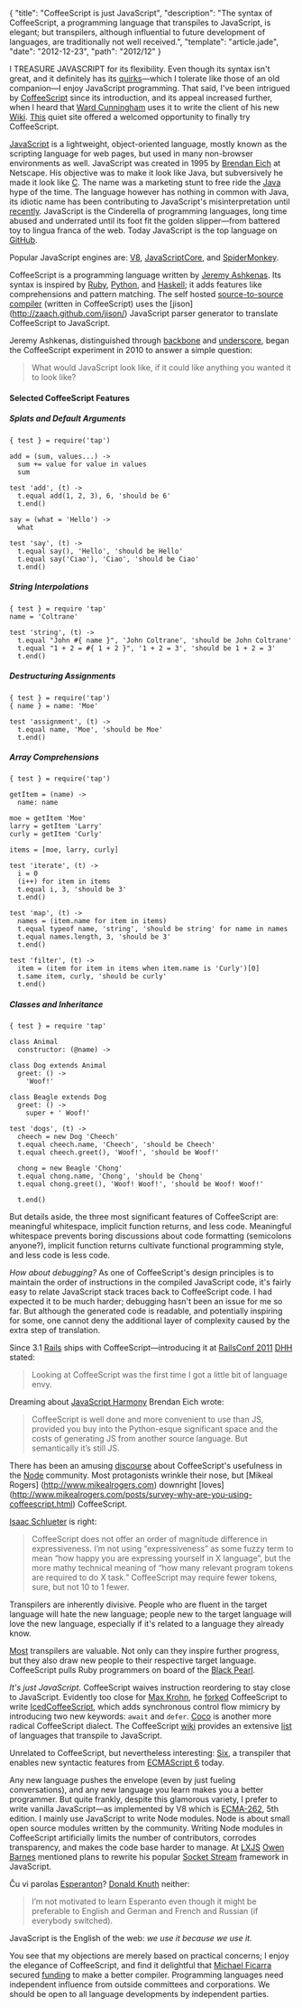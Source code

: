 {
  "title": "CoffeeScript is just JavaScript",
  "description": "The syntax of CoffeeScript, a programming language that transpiles to JavaScript, is elegant; but transpilers, although influential to future development of languages, are traditionally not well received.",
  "template": "article.jade",
  "date": "2012-12-23",
  "path": "2012/12"
}

I TREASURE JAVASCRIPT for its flexibility. Even though its syntax isn't great, and it definitely has its [quirks](http://oreilly.com/javascript/excerpts/javascript-good-parts/awful-parts.html)—which I tolerate like those of an old companion—I enjoy JavaScript programming. That said, I've been intrigued by [CoffeeScript](http://coffeescript.org/) since its introduction, and its appeal increased further, when I heard that [Ward Cunningham](http://en.wikipedia.org/wiki/Ward_Cunningham) uses it to write the client of his new [Wiki](https://github.com/WardCunningham/Smallest-Federated-Wiki). [This](https://github.com/michaelnisi/troubled/tree/master/src) quiet site offered a welcomed opportunity to finally try CoffeeScript.

[JavaScript](http://en.wikipedia.org/wiki/JavaScript) is a lightweight, object-oriented language, mostly known as the scripting language for web pages, but used in many non-browser environments as well. JavaScript was created in 1995 by [Brendan Eich](http://brendaneich.com/) at Netscape. His objective was to make it look like Java, but subversively he made it look like [C](http://en.wikipedia.org/wiki/C_(programming_language)). The name was a marketing stunt to free ride the [Java](http://en.wikipedia.org/wiki/Java_(programming_language)) hype of the time. The language however has nothing in common with Java, its idiotic name has been contributing to JavaScript's misinterpretation until [recently](http://javascript.crockford.com/popular.html). JavaScript is the Cinderella of programming languages, long time abused and underrated until its foot fit the golden slipper—from battered toy to lingua franca of the web. Today JavaScript is the top language on [GitHub](https://github.com/languages).

Popular JavaScript engines are: [V8](http://code.google.com/p/v8/), [JavaScriptCore](http://www.webkit.org/projects/javascript/index.html), and [SpiderMonkey](https://developer.mozilla.org/en/docs/SpiderMonkey).

CoffeeScript is a programming language written by [Jeremy Ashkenas](https://twitter.com/jashkenas). Its syntax is inspired by [Ruby](http://www.ruby-lang.org/en/), [Python](http://www.python.org/), and [Haskell](http://www.haskell.org/); it adds features like comprehensions and pattern matching. The self hosted [source-to-source compiler](http://en.wikipedia.org/wiki/Source-to-source_compiler) (written in CoffeeScript) uses the [jison] (http://zaach.github.com/jison/) JavaScript parser generator to translate CoffeeScript to JavaScript.

Jeremy Ashkenas, distinguished through [backbone](http://documentcloud.github.com/backbone) and [underscore](http://documentcloud.github.com/underscore), began the CoffeeScript experiment in 2010 to answer a simple question:
> What would JavaScript look like, if it could like anything you wanted it to look like?

#### Selected CoffeeScript Features

##### Splats and Default Arguments
    { test } = require('tap')

    add = (sum, values...) ->
      sum += value for value in values
      sum

    test 'add', (t) ->
      t.equal add(1, 2, 3), 6, 'should be 6'
      t.end()

    say = (what = 'Hello') ->
      what

    test 'say', (t) ->
      t.equal say(), 'Hello', 'should be Hello'
      t.equal say('Ciao'), 'Ciao', 'should be Ciao'
      t.end()

##### String Interpolations
    { test } = require 'tap'
    name = 'Coltrane'

    test 'string', (t) ->
      t.equal "John #{ name }", 'John Coltrane', 'should be John Coltrane'
      t.equal "1 + 2 = #{ 1 + 2 }", '1 + 2 = 3', 'should be 1 + 2 = 3'
      t.end()

##### Destructuring Assignments

    { test } = require('tap')
    { name } = name: 'Moe'

    test 'assignment', (t) ->
      t.equal name, 'Moe', 'should be Moe'
      t.end()       

##### Array Comprehensions

    { test } = require('tap')

    getItem = (name) ->
      name: name

    moe = getItem 'Moe'
    larry = getItem 'Larry'
    curly = getItem 'Curly'

    items = [moe, larry, curly]

    test 'iterate', (t) ->
      i = 0
      (i++) for item in items
      t.equal i, 3, 'should be 3'
      t.end()

    test 'map', (t) ->
      names = (item.name for item in items) 
      t.equal typeof name, 'string', 'should be string' for name in names
      t.equal names.length, 3, 'should be 3'
      t.end()

    test 'filter', (t) ->
      item = (item for item in items when item.name is 'Curly')[0]
      t.same item, curly, 'should be curly'
      t.end()

##### Classes and Inheritance
    { test } = require 'tap'

    class Animal
      constructor: (@name) ->
      
    class Dog extends Animal
      greet: () ->
        'Woof!'

    class Beagle extends Dog
      greet: () ->
        super + ' Woof!'

    test 'dogs', (t) ->
      cheech = new Dog 'Cheech'
      t.equal cheech.name, 'Cheech', 'should be Cheech'
      t.equal cheech.greet(), 'Woof!', 'should be Woof!'
      
      chong = new Beagle 'Chong'
      t.equal chong.name, 'Chong', 'should be Chong'
      t.equal chong.greet(), 'Woof! Woof!', 'should be Woof! Woof!'
      
      t.end()  

But details aside, the three most significant features of CoffeeScript are: meaningful whitespace, implicit function returns, and less code. Meaningful whitespace prevents boring discussions about code formatting (semicolons anyone?), implicit function returns cultivate functional programming style, and less code is less code.

*How about debugging?* As one of CoffeeScript's design principles is to maintain the order of instructions in the compiled JavaScript code, it's fairly easy to relate JavaScript stack traces back to CoffeeScript code. I had expected it to be much harder; debugging hasn't been an issue for me so far. But although the generated code is readable, and potentially inspiring for some, one cannot deny the additional layer of complexity caused by the extra step of translation.

Since 3.1 [Rails](http://rubyonrails.org/) ships with CoffeeScript—introducing it at [RailsConf 2011](http://www.rubyinside.com/dhh-keynote-streaming-live-from-railsconf-2011-right-here-right-now-4769.html) [DHH](http://david.heinemeierhansson.com/) stated:
> Looking at CoffeeScript was the first time I got a little bit of language envy. 

Dreaming about [JavaScript Harmony](https://mail.mozilla.org/pipermail/es-discuss/2008-August/006837.html) Brendan Eich wrote:
> CoffeeScript is well done and more convenient to use than JS, provided you buy into the Python-esque significant space and the costs of generating JS from another source language. But semantically it’s still JS.

There has been an amusing [discourse](http://procbits.com/2012/05/18/why-do-all-the-great-node-js-developers-hate-coffeescript/) about CoffeeScript's usefulness in the [Node](http://nodejs.org) community. Most protagonists wrinkle their nose, but [Mikeal Rogers] (http://www.mikealrogers.com) downright [loves] (http://www.mikealrogers.com/posts/survey-why-are-you-using-coffeescript.html) CoffeeScript.

[Isaac Schlueter](http://blog.izs.me/) is right:
> CoffeeScript does not offer an order of magnitude difference in expressiveness. I’m not using “expressiveness” as some fuzzy term to mean “how happy you are expressing yourself in X language”, but the more mathy technical meaning of “how many relevant program tokens are required to do X task.” CoffeeScript may require fewer tokens, sure, but not 10 to 1 fewer.

Transpilers are inherently divisive. People who are fluent in the target language will hate the new language; people new to the target language will love the new language, especially if it's related to a language they already know.

[Most](http://blog.floriancargoet.com/2012/03/brainfuck-part-1-what-is-it/) transpilers are valuable. Not only can they inspire further progress, but they also draw new people to their respective target language. CoffeeScript pulls Ruby programmers on board of the [Black Pearl](http://en.wikipedia.org/wiki/Black_Pearl).

*It's just JavaScript.* CoffeeScript waives instruction reordering to stay close to JavaScript. 
Evidently too close for [Max Krohn](https://twitter.com/maxtaco), he [forked](https://github.com/maxtaco/coffee-script) CoffeeScript to write [IcedCoffeeScript](http://maxtaco.github.com/coffee-script/), which adds synchronous control flow mimicry by introducing two new keywords: `await` and `defer`. 
[Coco](https://github.com/satyr/coco) is another more radical CoffeeScript dialect. 
The CoffeeScript [wiki](https://github.com/jashkenas/coffee-script/wiki) provides an extensive [list](https://github.com/jashkenas/coffee-script/wiki/List-of-languages-that-compile-to-JS) of languages that transpile to JavaScript.

Unrelated to CoffeeScript, but nevertheless interesting: [Six](https://github.com/matthewrobb/six), a transpiler that enables new syntactic features from [ECMAScript 6](http://addyosmani.com/blog/ecmascript-6-resources-for-the-curious-javascripter/) today.

Any new language pushes the envelope (even by just fueling conversations), and any new language you learn makes you a better programmer. But quite frankly, despite this glamorous variety, I prefer to write vanilla JavaScript—as implemented by V8 which is [ECMA-262](http://www.ecma-international.org/publications/standards/Ecma-262.htm), 5th edition. I mainly use JavaScript to write Node modules. Node is about small open source modules written by the community. Writing Node modules in CoffeeScript artificially limits the number of contributors, corrodes transparency, and makes the code base harder to manage. At [LXJS](http://2012.lxjs.org/) [Owen Barnes](https://github.com/owenb) mentioned plans to rewrite his popular [Socket Stream](http://www.socketstream.org/) framework in JavaScript. 

Ĉu vi parolas [Esperanton](http://en.wikipedia.org/wiki/Esperanto)? [Donald Knuth](http://en.wikipedia.org/wiki/Donald_Knuth) neither: 

> I’m not motivated to learn Esperanto even though it might be preferable to English and German and French and Russian (if everybody switched).

JavaScript is the English of the web: *we use it because we use it.*

You see that my objections are merely based on practical concerns; I enjoy the elegance of CoffeeScript, and find it delightful that [Michael Ficarra](https://github.com/michaelficarra) secured [funding](http://www.kickstarter.com/projects/michaelficarra/make-a-better-coffeescript-compiler) to make a better compiler. Programming languages need independent influence from outside committees and corporations. We should be open to all language developments by independent parties.
